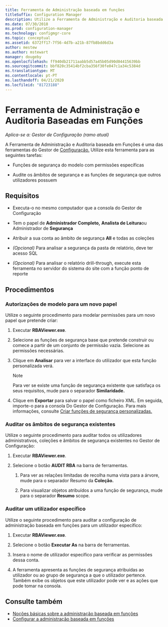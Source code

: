 ```yaml
---
title: Ferramenta de Administração baseada em funções
titleSuffix: Configuration Manager
description: Utilize a Ferramenta de Administração e Auditoria baseada em Funções para modelar e auditar funções e âmbitos de segurança no Gestor de Configuração.
ms.date: 07/30/2018
ms.prod: configuration-manager
ms.technology: configmgr-core
ms.topic: conceptual
ms.assetid: 6372ff17-7f56-4d7b-a21b-87fb8bdd6d3a
author: mestew
ms.author: mstewart
manager: dougeby
ms.openlocfilehash: ff940db21711aabb5d57a45b05d90d04415639bb
ms.sourcegitcommit: bbf820c35414bf2cba356f30fe047c1a34c5384d
ms.translationtype: MT
ms.contentlocale: pt-PT
ms.lasthandoff: 04/21/2020
ms.locfileid: "81723188"
---
```

# <a name="role-based-administration-and-auditing-tool"></a>Ferramenta de Administração e Auditoria Baseadas em Funções

*Aplica-se a: Gestor de Configuração (ramo atual)*

A Ferramenta de Administração e Auditoria baseada em Funções é uma das ferramentas do Gestor de [Configuração.](tools.md) Utilize esta ferramenta para as seguintes tarefas:

- Funções de segurança do modelo com permissões específicas  

- Audite os âmbitos de segurança e as funções de segurança que outros utilizadores possuem



## <a name="requirements"></a>Requisitos

- Executa-o no mesmo computador que a consola do Gestor de Configuração  

- Tem o papel de **Administrador Completo,** **Analista de Leitura**ou Administrador de **Segurança**  

- Atribuir a sua conta ao âmbito de segurança **All** e todas as coleções  

- *(Opcional)* Para analisar a segurança da pasta de relatório, deve ter acesso SQL  

- *(Opcional)* Para analisar o relatório drill-through, execute esta ferramenta no servidor do sistema do site com a função ponto de reporte



## <a name="procedures"></a>Procedimentos


### <a name="model-permissions-for-a-new-role"></a>Autorizações de modelo para um novo papel

Utilize o seguinte procedimento para modelar permissões para um novo papel que pretende criar: 

1. Executar **RBAViewer.exe**.  

2. Selecione as funções de segurança base que pretende construir ou comece a partir de um conjunto de permissão vazia. Selecione as permissões necessárias.  

3. Clique em **Analisar** para ver a interface do utilizador que esta função personalizada verá.  

    > [!Note]  
    > Para ver se existe uma função de segurança existente que satisfaça os seus requisitos, mude para o separador **Similaridade.**  

4. Clique em **Exportar** para salvar o papel como ficheiro XML. Em seguida, importe-o para a consola Do Gestor de Configuração. Para mais informações, consulte [Criar funções de segurança personalizadas.](../servers/deploy/configure/configure-role-based-administration.md#BKMK_CreateSecRole)


### <a name="audit-existing-security-scopes"></a>Auditar os âmbitos de segurança existentes

Utilize o seguinte procedimento para auditar todos os utilizadores administrativos, coleções e âmbitos de segurança existentes no Gestor de Configuração:

1. Executar **RBAViewer.exe**.  

2. Selecione o botão **AUDIT RBA** na barra de ferramentas.  

    1. Para ver as relações limitadas de recolha numa vista para a árvore, mude para o separador Resumo da **Coleção.**  

    2. Para visualizar objetos atribuídos a uma função de segurança, mude para o separador **Resumo** scope.  


### <a name="audit-a-specific-user"></a>Auditar um utilizador específico

Utilize o seguinte procedimento para auditar a configuração de administração baseada em funções para um utilizador específico:

1. Executar **RBAViewer.exe**.  

2. Selecione o botão **Executar As** na barra de ferramentas.  

3. Insera o nome de utilizador específico para verificar as permissões dessa conta.  

4. A ferramenta apresenta as funções de segurança atribuídas ao utilizador ou ao grupo de segurança a que o utilizador pertence. Também exibe os objetos que este utilizador pode ver e as ações que pode tomar na consola.  



## <a name="see-also"></a>Consulte também

- [Noções básicas sobre a administração baseada em funções](../understand/fundamentals-of-role-based-administration.md)
- [Configurar a administração baseada em funções](../servers/deploy/configure/configure-role-based-administration.md)
